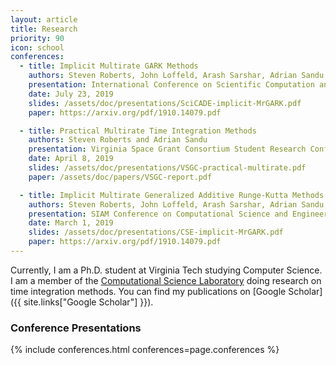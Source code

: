 ```yaml
---
layout: article
title: Research
priority: 90
icon: school
conferences:
  - title: Implicit Multirate GARK Methods
    authors: Steven Roberts, John Loffeld, Arash Sarshar, Adrian Sandu, and Carol Woodward
    presentation: International Conference on Scientific Computation and Differential Equations
    date: July 23, 2019
    slides: /assets/doc/presentations/SciCADE-implicit-MrGARK.pdf
    paper: https://arxiv.org/pdf/1910.14079.pdf

  - title: Practical Multirate Time Integration Methods
    authors: Steven Roberts and Adrian Sandu
    presentation: Virginia Space Grant Consortium Student Research Conference
    date: April 8, 2019
    slides: /assets/doc/presentations/VSGC-practical-multirate.pdf
    paper: /assets/doc/papers/VSGC-report.pdf

  - title: Implicit Multirate Generalized Additive Runge-Kutta Methods
    authors: Steven Roberts, John Loffeld, Arash Sarshar, Adrian Sandu, and Carol Woodward
    presentation: SIAM Conference on Computational Science and Engineering
    date: March 1, 2019
    slides: /assets/doc/presentations/CSE-implicit-MrGARK.pdf
    paper: https://arxiv.org/pdf/1910.14079.pdf
---
```


Currently, I am a Ph.D. student at Virginia Tech studying Computer Science.  I am a member of the [Computational Science Laboratory](http://csl.cs.vt.edu/) doing research on time integration methods.  You can find my publications on [Google Scholar]({{ site.links["Google Scholar"] }}).

### Conference Presentations

{% include conferences.html conferences=page.conferences %}
